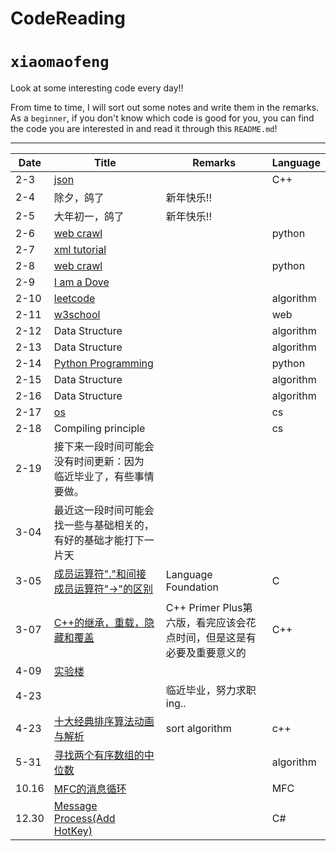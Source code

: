 # CodeReading

`xiaomaofeng`
===========================

Look at some interesting code every day!!

From time to time, I will sort out some notes and write them in the remarks. As a `beginner`, if you don't know which code is good for you, you can find the code you are interested in and read it through this `README.md`! 

****

| Date | Title | Remarks |Language |
| -  | - | - | - |
|2-3 |[json](https://github.com/nlohmann/json#json-as-first-class-data-type "JSON for Mordenn C++")| |C++|
|2-4 |除夕，鸽了|新年快乐!!| |
|2-5 |大年初一，鸽了|新年快乐!!| |
|2-6 |[web crawl](https://github.com/aosabook/500lines/tree/master/crawler)| |python|
|2-7 |[xml tutorial](http://www.runoob.com/xml/xml-tutorial.html)|
|2-8 |[web crawl](http://www.aosabook.org/en/500L/a-web-crawler-with-asyncio-coroutines.html)| |python|
|2-9 |[I am a Dove](https://cn.bing.com/images/search?view=detailV2&ccid=pRm9SOVN&id=7094AA422351C2B9BB4320C16CDD73DF57D1EBD8&thid=OIP.pRm9SOVN1vUeeHqXFjn_zwHaJC&mediaurl=http%3a%2f%2fwww.fuhaodq.com%2fd%2ffile%2fweixinbq%2f2017-04-07%2f713803a8957d87b238b513c76c40592c.jpg&exph=250&expw=205&q=%E9%B8%BD%E5%AD%90+%E8%A1%A8%E6%83%85%E5%8C%85&simid=608015562141076925&selectedIndex=0&ajaxhist=0) | | |
|2-10 |[leetcode](https://leetcode-cn.com)| |algorithm|
|2-11 |[w3school](http://www.w3school.com.cn/)| |web|
|2-12 |Data Structure| |algorithm|
|2-13 |Data Structure| |algorithm|
|2-14 |[Python Programming](https://www.icourse163.org/learn/BIT-268001?tid=1003243006#/learn/announce)| |python|
|2-15 |Data Structure| |algorithm|
|2-16 |Data Structure| |algorithm|
|2-17 |[os](https://www.icourse163.org/course/NJU-1001571004)| |cs|
|2-18 |Compiling principle| |cs|
|2-19 |接下来一段时间可能会没有时间更新：因为 临近毕业了，有些事情要做。|
|3-04 |最近这一段时间可能会找一些与基础相关的，有好的基础才能打下一片天|
|3-05 |[成员运算符"."和间接成员运算符"->"的区别](https://blog.csdn.net/qq_37018328/article/details/77816950)|Language Foundation|C|、
|3-07 |[C++的继承，重载，隐藏和覆盖](https://www.jianshu.com/p/97d8dbded0fb)|C++ Primer Plus第六版，看完应该会花点时间，但是这是有必要及重要意义的|C++|
|4-09 |[实验楼](https://www.shiyanlou.com/)| | |
|4-23 | |临近毕业，努力求职ing..|
|4-23 |[十大经典排序算法动画与解析](https://mp.weixin.qq.com/s/vn3KiV-ez79FmbZ36SX9lg)|sort algorithm|c++|
|5-31 |[寻找两个有序数组的中位数](https://leetcode-cn.com/problems/median-of-two-sorted-arrays/)| |algorithm|
|10.16|[MFC的消息循环](http://blog.sina.com.cn/s/blog_a2aa00d70101im9b.html)| |MFC|
|12.30|[Message Process(Add HotKey)](https://stackoverflow.com/questions/3568513/how-to-create-keyboard-shortcut-in-windows-that-call-function-in-my-app)| |C#|
